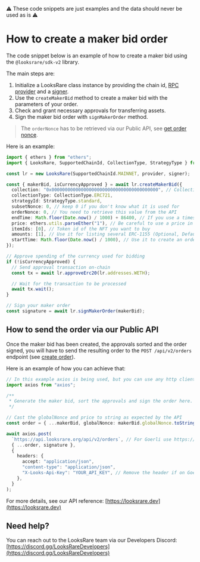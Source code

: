 :warning: These code snippets are just examples and the data should never be used as is :warning:

# How to create a maker bid order

The code snippet below is an example of how to create a maker bid using the `@looksrare/sdk-v2` library.

The main steps are:

1. Initialize a LooksRare class instance by providing the chain id, [RPC provider](https://docs.ethers.io/v5/api/providers/) and a [signer](https://docs.ethers.io/v5/api/signer/).
2. Use the `createMakerBid` method to create a maker bid with the parameters of your order.
3. Check and grant necessary approvals for transferring assets.
4. Sign the maker bid order with `signMakerOrder` method.

> The `orderNonce` has to be retrieved via our Public API, see [get order nonce](https://looksrare.dev/v2/reference/getordernonce).

Here is an example:

```ts
import { ethers } from "ethers";
import { LooksRare, SupportedChainId, CollectionType, StrategyType } from "@looksrare/sdk-v2";

const lr = new LooksRare(SupportedChainId.MAINNET, provider, signer);

const { makerBid, isCurrencyApproved } = await lr.createMakerBid({
  collection: "0x0000000000000000000000000000000000000000", // Collection address
  collectionType: CollectionType.ERC721,
  strategyId: StrategyType.standard,
  subsetNonce: 0, // keep 0 if you don't know what it is used for
  orderNonce: 0, // You need to retrieve this value from the API
  endTime: Math.floor(Date.now() / 1000) + 86400, // If you use a timestamp in ms, the function will revert
  price: ethers.utils.parseEther("1"), // Be careful to use a price in wei, this example is for 1 ETH
  itemIds: [0], // Token id of the NFT you want to buy
  amounts: [1], // Use it for listing several ERC-1155 (Optional, Default to [1])
  startTime: Math.floor(Date.now() / 1000), // Use it to create an order that will be valid in the future (Optional, Default to now)
});

// Approve spending of the currency used for bidding
if (!isCurrencyApproved) {
  // Send approval transaction on-chain
  const tx = await lr.approveErc20(lr.addresses.WETH);

  // Wait for the transaction to be processed
  await tx.wait();
}

// Sign your maker order
const signature = await lr.signMakerOrder(makerBid);
```

## How to send the order via our Public API

Once the maker bid has been created, the approvals sorted and the order signed, you will have to send the resulting order to the `POST /api/v2/orders` endpoint (see [create order](https://looksrare.dev/v2/reference/createorder)).

Here is an example of how you can achieve that:

```ts
// In this example axios is being used, but you can use any http client
import axios from "axios";

/**
 * Generate the maker bid, sort the approvals and sign the order here. As shown in the example above.
 */

// Cast the globalNonce and price to string as expected by the API
const order = { ...makerBid, globalNonce: makerBid.globalNonce.toString(), price: makerBid.price.toString() };

await axios.post(
  `https://api.looksrare.org/api/v2/orders`, // For Goerli use https://api-goerli.looksrare.org/api/v2/orders
  { ...order, signature },
  {
    headers: {
      accept: "application/json",
      "content-type": "application/json",
      "X-Looks-Api-Key": "YOUR_API_KEY", // Remove the header if on Goerli
    },
  }
);
```

For more details, see our API reference: [https://looksrare.dev](https://looksrare.dev)

## Need help?

You can reach out to the LooksRare team via our Developers Discord: [https://discord.gg/LooksRareDevelopers](https://discord.gg/LooksRareDevelopers)
